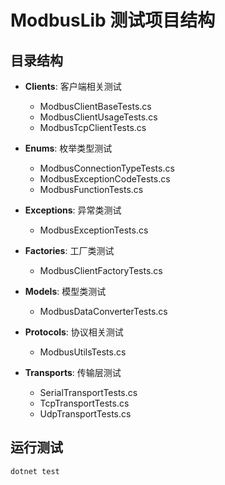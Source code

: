 # ModbusLib 测试项目结构

## 目录结构

- **Clients**: 客户端相关测试
  - ModbusClientBaseTests.cs
  - ModbusClientUsageTests.cs
  - ModbusTcpClientTests.cs

- **Enums**: 枚举类型测试
  - ModbusConnectionTypeTests.cs
  - ModbusExceptionCodeTests.cs
  - ModbusFunctionTests.cs

- **Exceptions**: 异常类测试
  - ModbusExceptionTests.cs

- **Factories**: 工厂类测试
  - ModbusClientFactoryTests.cs

- **Models**: 模型类测试
  - ModbusDataConverterTests.cs

- **Protocols**: 协议相关测试
  - ModbusUtilsTests.cs

- **Transports**: 传输层测试
  - SerialTransportTests.cs
  - TcpTransportTests.cs
  - UdpTransportTests.cs

## 运行测试

```bash
dotnet test
```
